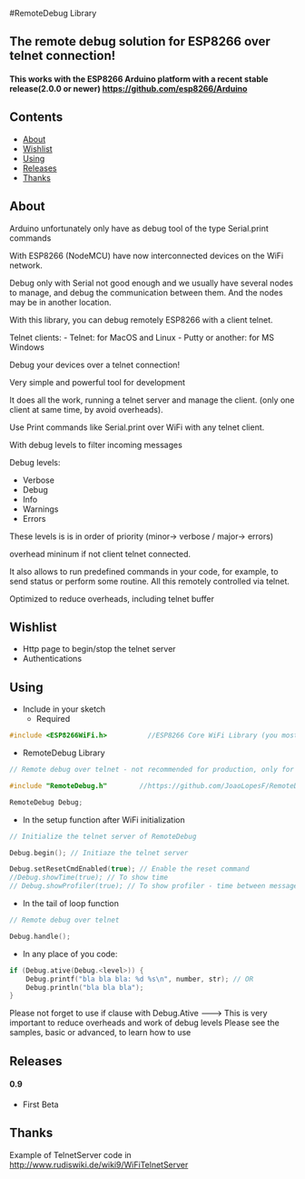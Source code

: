 #RemoteDebug Library

## The remote debug solution for ESP8266 over telnet connection!

#### This works with the ESP8266 Arduino platform with a recent stable release(2.0.0 or newer) https://github.com/esp8266/Arduino

## Contents
 - [About](#about)
 - [Wishlist](#wishlist)
 - [Using](#using)
 - [Releases](#releases)
 - [Thanks](#thanks)

## About

Arduino unfortunately only have as debug tool of the type Serial.print commands

With ESP8266 (NodeMCU) have now interconnected devices on the WiFi network.

Debug only with Serial not good enough and we usually have several nodes to manage,
and debug the communication between them.
And the nodes may be in another location.

With this library, you can debug remotely ESP8266 with a client telnet.

Telnet clients:
      - Telnet: for MacOS and Linux
      - Putty or another: for MS Windows

Debug your devices over a telnet connection!

Very simple and powerful tool for development

It does all the work, running a telnet server and manage the client.
(only one client at same time, by avoid overheads).

Use Print commands like Serial.print over WiFi with any telnet client.

With debug levels to filter incoming messages

Debug levels:
 - Verbose
 - Debug
 - Info
 - Warnings
 - Errors

  These levels is is in order of priority (minor-> verbose / major-> errors)

overhead mininum if not client telnet connected.

It also allows to run predefined commands in your code, for example, to send status or perform some routine. All this remotely controlled via telnet.

Optimized to reduce overheads, including telnet buffer

## Wishlist
- Http page to begin/stop the telnet server
- Authentications

## Using

- Include in your sketch
  - Required
```cpp
#include <ESP8266WiFi.h>          //ESP8266 Core WiFi Library (you most likely already have this in your sketch)
```
  - RemoteDebug Library
```cpp
// Remote debug over telnet - not recommended for production, only for development

#include "RemoteDebug.h"        //https://github.com/JoaoLopesF/RemoteDebug

RemoteDebug Debug;
```
- In the setup function after WiFi initialization
```cpp
// Initialize the telnet server of RemoteDebug

Debug.begin(); // Initiaze the telnet server

Debug.setResetCmdEnabled(true); // Enable the reset command
//Debug.showTime(true); // To show time
// Debug.showProfiler(true); // To show profiler - time between messages of Debug

```
- In the tail of loop function
```cpp
// Remote debug over telnet

Debug.handle();

```
- In any place of you code:
```cpp
if (Debug.ative(Debug.<level>)) {
    Debug.printf("bla bla bla: %d %s\n", number, str); // OR
    Debug.println("bla bla bla");
}
```
Please not forget to use if clause with Debug.Ative ---> This is very important to reduce overheads and work of debug levels
Please see the samples, basic or advanced, to learn how to use  

## Releases
#### 0.9
- First Beta

## Thanks

Example of TelnetServer code in http://www.rudiswiki.de/wiki9/WiFiTelnetServer
